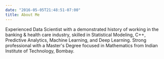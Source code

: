 ```yaml
---
date: "2016-05-05T21:48:51-07:00"
title: About Me
---
```


Experienced Data Scientist with a demonstrated history of working in the banking & health care industry, skilled in Statistical Modeling, C++, Predictive Analytics,  Machine Learning, and Deep Learning. Strong professional with a Master's Degree focused in Mathematics from Indian Institute of Technology, Bombay.

